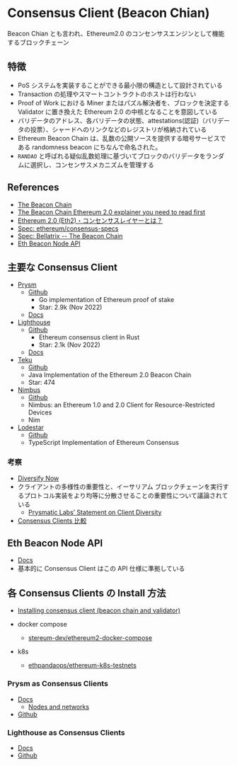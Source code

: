 # Consensus Client (Beacon Chian)

Beacon Chian とも言われ、Ethereum2.0 のコンセンサスエンジンとして機能するブロックチェーン

## 特徴
- PoS システムを実装することができる最小限の構造として設計されている
- Transaction の処理やスマートコントラクトのホストは行わない
- Proof of Work における Miner またはパズル解決者を、ブロックを決定する Validator に置き換えた Ethereum 2.0 の中核となることを意図している
- バリデータのアドレス、各バリデータの状態、attestations(認証)（バリデータの投票）、シャードへのリンクなどのレジストリが格納されている
- Ethereum Beacon Chain は、乱数の公開ソースを提供する暗号サービスである randomness beacon にちなんで命名された。
- `RANDAO` と呼ばれる疑似乱数処理に基づいてブロックのバリデータをランダムに選択し、コンセンサスメカニズムを管理する

## References
- [The Beacon Chain](https://medium.com/blockchain-stories/ethereum-2-0-the-beacon-chain-d669fa65e50d)
- [The Beacon Chain Ethereum 2.0 explainer you need to read first](https://ethos.dev/beacon-chain)
- [Ethereum 2.0 (Eth2)・コンセンサスレイヤーとは？](https://pontem.network/posts/ethereum-2-0-eth2-konsensasureiyatoha)
- [Spec: ethereum/consensus-specs](https://github.com/ethereum/consensus-specs/tree/dev/specs/altair/light-client)
- [Spec: Bellatrix -- The Beacon Chain](https://github.com/ethereum/consensus-specs/blob/dev/specs/bellatrix/beacon-chain.md)
- [Eth Beacon Node API](https://ethereum.github.io/beacon-APIs/)

## 主要な Consensus Client

- [Prysm](https://prysmaticlabs.com/)
  - [Github](https://github.com/prysmaticlabs/prysm)
    - Go implementation of Ethereum proof of stake
    - Star: 2.9k (Nov 2022)
  - [Docs](https://docs.prylabs.network/docs/getting-started)
- [Lighthouse](https://lighthouse.sigmaprime.io/)
  - [Github](https://github.com/sigp/lighthouse/)
    - Ethereum consensus client in Rust
    - Star: 2.1k (Nov 2022)
  - [Docs](https://lighthouse-book.sigmaprime.io/)
- [Teku](https://docs.teku.consensys.net/)
  - [Github](https://github.com/ConsenSys/teku)
  - Java Implementation of the Ethereum 2.0 Beacon Chain
  - Star: 474
- [Nimbus](https://nimbus.guide/)
  - [Github](https://github.com/status-im/nimbus-eth1)
  - Nimbus: an Ethereum 1.0 and 2.0 Client for Resource-Restricted Devices
  - Nim
- [Lodestar](https://lodestar.chainsafe.io/)
  - [Github](https://github.com/ChainSafe/lodestar)
  - TypeScript Implementation of Ethereum Consensus

### 考察
- [Diversify Now](https://clientdiversity.org/)
- クライアントの多様性の重要性と、イーサリアム ブロックチェーンを実行するプロトコル実装をより均等に分散させることの重要性について議論されている
  - [Prysmatic Labs’ Statement on Client Diversity](https://medium.com/prysmatic-labs/prysmatic-labs-statement-on-client-diversity-c0e3c2f05671)
- [Consensus Clients 比較](https://docs.rocketpool.net/guides/node/eth-clients.html#consensus-clients)

## Eth Beacon Node API

- [Docs](https://ethereum.github.io/beacon-APIs/)
- 基本的に Consensus Client はこの API 仕様に準拠している

## 各 Consensus Clients の Install 方法

- [Installing consensus client (beacon chain and validator)](https://www.coincashew.com/coins/overview-eth/guide-or-how-to-setup-a-validator-on-eth2-mainnet/part-i-installation/configuring-consensus-client-beaconchain-and-validator)

- docker compose
  - [stereum-dev/ethereum2-docker-compose](https://github.com/stereum-dev/ethereum2-docker-compose)
- k8s
  - [ethpandaops/ethereum-k8s-testnets](https://github.com/ethpandaops/ethereum-k8s-testnets)

### Prysm as Consensus Clients

- [Docs](https://docs.prylabs.network/docs/getting-started)
  - [Nodes and networks](https://docs.prylabs.network/docs/concepts/nodes-networks)
- [Github](https://github.com/prysmaticlabs/prysm)

### Lighthouse as Consensus Clients

- [Docs](https://lighthouse-book.sigmaprime.io/)
- [Github](https://github.com/sigp/lighthouse/)
